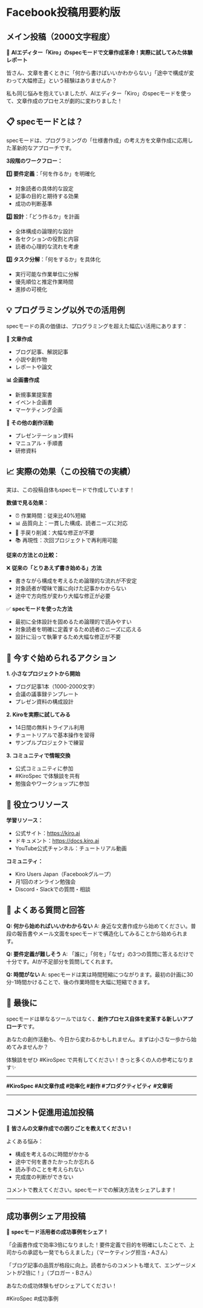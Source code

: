 # Facebook投稿用要約版

## メイン投稿（2000文字程度）

🚀 **AIエディター「Kiro」のspecモードで文章作成革命！実際に試してみた体験レポート**

皆さん、文章を書くときに「何から書けばいいかわからない」「途中で構成が変わって大幅修正」という経験はありませんか？

私も同じ悩みを抱えていましたが、AIエディター「Kiro」のspecモードを使って、文章作成のプロセスが劇的に変わりました！

## 📋 specモードとは？

specモードは、プログラミングの「仕様書作成」の考え方を文章作成に応用した革新的なアプローチです。

**3段階のワークフロー：**

**1️⃣ 要件定義**：「何を作るか」を明確化
- 対象読者の具体的な設定
- 記事の目的と期待する効果
- 成功の判断基準

**2️⃣ 設計**：「どう作るか」を計画
- 全体構成の論理的な設計
- 各セクションの役割と内容
- 読者の心理的な流れを考慮

**3️⃣ タスク分解**：「何をするか」を具体化
- 実行可能な作業単位に分解
- 優先順位と推定作業時間
- 進捗の可視化

## 💡 プログラミング以外での活用例

specモードの真の価値は、プログラミングを超えた幅広い活用にあります：

**📝 文章作成**
- ブログ記事、解説記事
- 小説や創作物
- レポートや論文

**📊 企画書作成**
- 新規事業提案書
- イベント企画書
- マーケティング企画

**🎯 その他の創作活動**
- プレゼンテーション資料
- マニュアル・手順書
- 研修資料

## 📈 実際の効果（この投稿での実績）

実は、この投稿自体もspecモードで作成しています！

**数値で見る効果：**
- ⏰ 作業時間：従来比40%短縮
- 📊 品質向上：一貫した構成、読者ニーズに対応
- 🔄 手戻り削減：大幅な修正が不要
- 📚 再現性：次回プロジェクトで再利用可能

**従来の方法との比較：**

❌ **従来の「とりあえず書き始める」方法**
- 書きながら構成を考えるため論理的な流れが不安定
- 対象読者が曖昧で誰に向けた記事かわからない
- 途中で方向性が変わり大幅な修正が必要

✅ **specモードを使った方法**
- 最初に全体設計を固めるため論理的で読みやすい
- 対象読者を明確に定義するため読者のニーズに応える
- 設計に沿って執筆するため大幅な修正が不要

## 🎯 今すぐ始められるアクション

**1. 小さなプロジェクトから開始**
- ブログ記事1本（1000-2000文字）
- 会議の議事録テンプレート
- プレゼン資料の構成設計

**2. Kiroを実際に試してみる**
- 14日間の無料トライアル利用
- チュートリアルで基本操作を習得
- サンプルプロジェクトで練習

**3. コミュニティで情報交換**
- 公式コミュニティに参加
- #KiroSpec で体験談を共有
- 勉強会やワークショップに参加

## 🔗 役立つリソース

**学習リソース：**
- 公式サイト：https://kiro.ai
- ドキュメント：https://docs.kiro.ai
- YouTube公式チャンネル：チュートリアル動画

**コミュニティ：**
- Kiro Users Japan（Facebookグループ）
- 月1回のオンライン勉強会
- Discord・Slackでの質問・相談

## 💭 よくある質問と回答

**Q: 何から始めればいいかわからない**
A: 身近な文書作成から始めてください。普段の報告書やメール文面をspecモードで構造化してみることから始められます。

**Q: 要件定義が難しそう**
A: 「誰に」「何を」「なぜ」の3つの質問に答えるだけで十分です。AIが不足部分を質問してくれます。

**Q: 時間がない**
A: specモードは実は時間短縮につながります。最初の計画に30分-1時間かけることで、後の作業時間を大幅に短縮できます。

## 🌟 最後に

specモードは単なるツールではなく、**創作プロセス自体を変革する新しいアプローチ**です。

あなたの創作活動も、今日から変わるかもしれません。まずは小さな一歩から始めてみませんか？

体験談をぜひ #KiroSpec で共有してください！きっと多くの人の参考になります✨

---

**#KiroSpec #AI文章作成 #効率化 #創作 #プロダクティビティ #文章術**

---

## コメント促進用追加投稿

💬 **皆さんの文章作成での困りごとを教えてください！**

よくある悩み：
- 構成を考えるのに時間がかかる
- 途中で何を書きたかったか忘れる
- 読み手のことを考えられない
- 完成度の判断ができない

コメントで教えてください。specモードでの解決方法をシェアします！

---

## 成功事例シェア用投稿

🎉 **specモード活用者の成功事例をシェア！**

「企画書作成で効率3倍になりました！要件定義で目的を明確にしたことで、上司からの承認も一発でもらえました」（マーケティング担当・Aさん）

「ブログ記事の品質が格段に向上。読者からのコメントも増えて、エンゲージメントが2倍に！」（ブロガー・Bさん）

あなたの成功体験もぜひシェアしてください！

#KiroSpec #成功事例